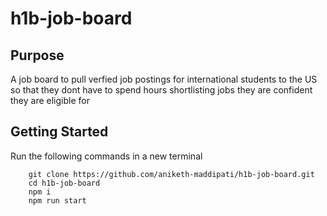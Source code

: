 # h1b-job-board
## Purpose
A job board to pull verfied job postings for international students to the US so that they dont have to spend hours shortlisting jobs they are confident they are eligible for
## Getting Started

Run the following commands in a new terminal

```
    git clone https://github.com/aniketh-maddipati/h1b-job-board.git
    cd h1b-job-board
    npm i
    npm run start
```
